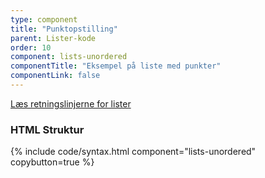 ```yaml
---
type: component
title: "Punktopstilling"
parent: Lister-kode
order: 10
component: lists-unordered
componentTitle: "Eksempel på liste med punkter"
componentLink: false
---
```


<a href="/design/typografi/lister/#retningslinjer">Læs retningslinjerne for lister</a>

### HTML Struktur

{% include code/syntax.html component="lists-unordered" copybutton=true %}
